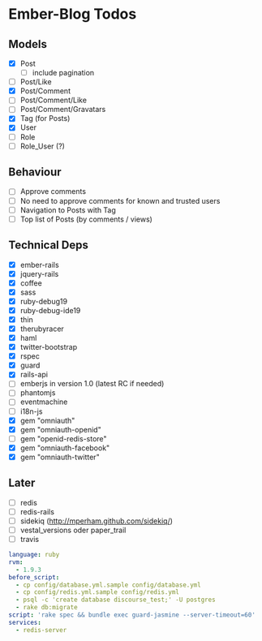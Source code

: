 # Ember-Blog Todos

## Models

- [x] Post
  - [ ] include pagination
- [ ] Post/Like
- [x] Post/Comment
- [ ] Post/Comment/Like
- [ ] Post/Comment/Gravatars
- [x] Tag (for Posts)
- [x] User
- [ ] Role
- [ ] Role_User (?)

## Behaviour
 - [ ] Approve comments
 - [ ] No need to approve comments for known and trusted users
 - [ ] Navigation to Posts with Tag
 - [ ] Top list of Posts (by comments / views)

## Technical Deps

- [x] ember-rails
- [x] jquery-rails
- [x] coffee
- [x] sass
- [x] ruby-debug19
- [x] ruby-debug-ide19
- [x] thin
- [x] therubyracer
- [x] haml
- [x] twitter-bootstrap
- [x] rspec
- [x] guard
- [x] rails-api
- [ ] emberjs in version 1.0 (latest RC if needed)
- [ ] phantomjs
- [ ] eventmachine
- [ ] i18n-js
- [x] gem "omniauth"
- [x] gem "omniauth-openid"
- [ ] gem "openid-redis-store"
- [x] gem "omniauth-facebook"
- [x] gem "omniauth-twitter"

## Later
- [ ] redis
- [ ] redis-rails
- [ ] sidekiq (http://mperham.github.com/sidekiq/)
- [ ] vestal_versions oder paper_trail
- [ ] travis
```yaml
language: ruby
rvm:
  - 1.9.3
before_script:
  - cp config/database.yml.sample config/database.yml
  - cp config/redis.yml.sample config/redis.yml
  - psql -c 'create database discourse_test;' -U postgres
  - rake db:migrate
script: 'rake spec && bundle exec guard-jasmine --server-timeout=60'
services:
  - redis-server
```